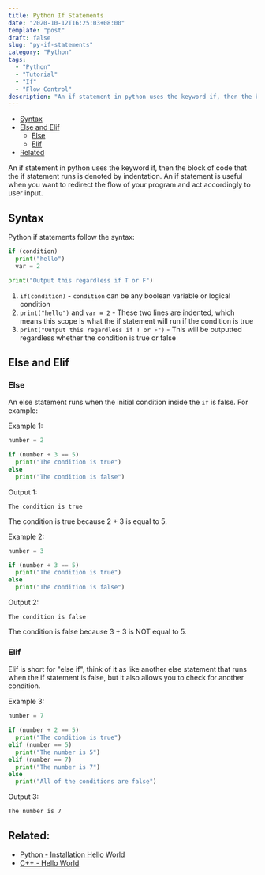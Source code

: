 ```yaml
---
title: Python If Statements
date: "2020-10-12T16:25:03+08:00"
template: "post"
draft: false 
slug: "py-if-statements"
category: "Python"
tags:
  - "Python"
  - "Tutorial"
  - "If"
  - "Flow Control"
description: "An if statement in python uses the keyword if, then the block of code that the if statement runs is denoted by indentation. An if statement is useful when you want to redirect the flow of your program and act accordingly to user input"
---
```


- [Syntax](#syntax)
- [Else and Elif](#else-and-elif)
  - [Else](#else)
  - [Elif](#elif)
- [Related](#related)

An if statement in python uses the keyword if, then the block of code that the if statement runs is denoted by indentation. An if statement is useful when you want to redirect the flow of your program and act accordingly to user input.

## Syntax

Python if statements follow the syntax:

```python
if (condition)
  print("hello")
  var = 2

print("Output this regardless if T or F")
```

1. `if(condition)` - `condition` can be any boolean variable or logical condition
2. `print("hello")` and `var = 2` - These two lines are indented, which means this scope is what the if statement will run if the condition is true
3. `print("Output this regardless if T or F")` - This will be outputted regardless whether the condition is true or false

## Else and Elif

### Else

An else statement runs when the initial condition inside the `if` is false. For example:

Example 1:

```python
number = 2

if (number + 3 == 5)
  print("The condition is true")
else
  print("The condition is false")
```

Output 1:

```
The condition is true
```

The condition is true because 2 + 3 is equal to 5.

Example 2:

```python
number = 3

if (number + 3 == 5)
  print("The condition is true")
else
  print("The condition is false")
```

Output 2:

```
The condition is false
```

The condition is false because 3 + 3 is NOT equal to 5.

### Elif

Elif is short for "else if", think of it as like another else statement that runs when the if statement is false, but it also allows you to check for another condition.

Example 3:

```python
number = 7

if (number + 2 == 5)
  print("The condition is true")
elif (number == 5)
  print("The number is 5")
elif (number == 7)
  print("The number is 7")
else
  print("All of the conditions are false")
```

Output 3:

```
The number is 7
```

## Related:

- [Python - Installation Hello World](/posts/py-hello-world)
- [C++ - Hello World](/posts/cpp-hello-world)